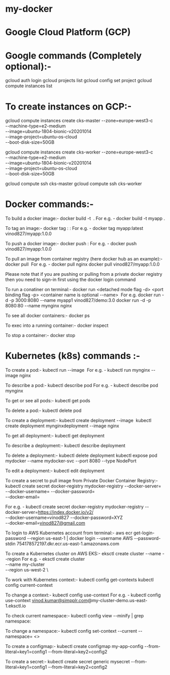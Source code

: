 # my-docker

# Google Cloud Platform (GCP)

# Google commands (Completely optional):-
gcloud auth login
gcloud projects list
gcloud config set project <projectid>
gcloud compute instances list

# To create instances on GCP:-
gcloud compute instances create cks-master --zone=europe-west3-c \
--machine-type=e2-medium \
--image=ubuntu-1804-bionic-v20201014 \
--image-project=ubuntu-os-cloud \
--boot-disk-size=50GB

gcloud compute instances create cks-worker --zone=europe-west3-c \
--machine-type=e2-medium \
--image=ubuntu-1804-bionic-v20201014 \
--image-project=ubuntu-os-cloud \
--boot-disk-size=50GB

gcloud compute ssh cks-master
gcloud compute ssh cks-worker


# Docker commands:-

To build a docker image:-
docker build -t <image name> .
For e.g. - docker build -t myapp .

To tag an image:-
docker tag <existing image name>:<tag id> <new image name>:<tag id> 
For e.g. - docker tag myapp:latest vinod827/myapp:1.0.0
  
To push a docker image:-
docker push <image name>:<tag id>
For e.g. - docker push vinod827/myapp:1.0.0
  
To pull an image from container registry (here docker hub as an example):-
docker pull <image name>
For e.g. - docker pull nginx
           docker pull vinod827/myapp:1.0.0

Please note that if you are pushing or pulling from a private docker registry then you need to sign-in first using the docker login command

To run a conatiner on terminal:-
docker run <detached mode flag -d> <port binding flag -p> <container name is optional --name> <container name> <image>
For e.g. docker run -d -p 3000:8080  --name myapp1 vinod827/demo:3.0
         docker run -d -p 8080:80 --name mynginx nginx

To see all docker containers:-
docker ps

To exec into a running container:-
docker inspect <container id>

To stop a container:-
docker stop <container id>
  
  
  
# Kubernetes (k8s) commands :-


To create a pod:-
kubectl run <pod name> --image <image name>
For e.g. - kubectl run mynginx --image nginx

To describe a pod:-
kubectl describe pod <pod name>
For e.g. - kubectl describe pod mynginx
  
To get or see all pods:-
kubectl get pods

To delete a pod:-
kubectl delete pod <pod name>

To create a deployment:-
kubectl create deployment <deployment name> --image <image name>
kubectl create deployment mynginxdeployment --image nginx
  
To get all deployment:-
kubectl get deployment

To describe a deployment:-
kubectl describe deployment <mynginxdeployment>

To delete a deployment:-
kubectl delete deployment <deployment name>
kubectl expose pod mydocker --name mydocker-svc --port 8080 --type NodePort

To edit a deployment:-
kubectl edit deployment <deployment name>
  
To create a secret to pull image from Private Docker Container Registry:-
kubectl create secret docker-registry mydocker-registry --docker-server=<host name> \
        --docker-username=<docker username> --docker-password=<docker account password> \
        --docker-email=<email address>

For e.g. - kubectl create secret docker-registry mydocker-registry --docker-server=https://index.docker.io/v2/ \
        --docker-username=vinod827 --docker-password=XYZ \
        --docker-email=vinod827@gmail.com

To login to AWS Kubernetes account from terminal:-
aws ecr get-login-password --region us-east-1 | docker login --username AWS --password-stdin 754178572197.dkr.ecr.us-east-1.amazonaws.com

To create a Kubernetes cluster on AWS EKS:-
eksctl create cluster --name <name of cluster> --region <region name>
For e.g. - 
eksctl create cluster \
--name my-cluster \
--region us-west-2 \


To work with Kubernetes context:-
kubectl config get-contexts
kubectl config current-context

To change a context:-
kubectl config use-context <context name>
For e.g. - kubectl config use-context vinod.kumar@simpplr.com@my-cluster-demo.us-east-1.eksctl.io

To check current namespace:-
kubectl config view --minify | grep namespace:

To change a namespace:-
kubectl config set-context --current --namespace= <>

To create a configmap:-
kubectl create configmap my-app-config --from-literal=key1=config1 --from-literal=key2=config2

To create a secret:-
kubectl create secret generic mysecret --from-literal=key1=config1 --from-literal=key2=config2










